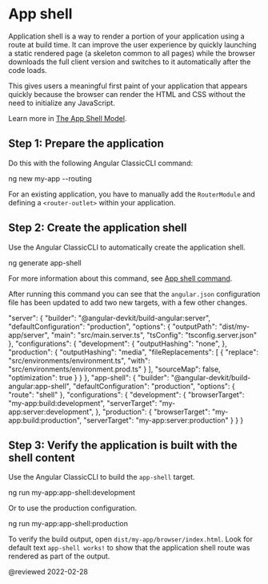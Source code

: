 # App shell

Application shell is a way to render a portion of your application using a route at build time.
It can improve the user experience by quickly launching a static rendered page \(a skeleton common to all pages\) while the browser downloads the full client version and switches to it automatically after the code loads.

This gives users a meaningful first paint of your application that appears quickly because the browser can render the HTML and CSS without the need to initialize any JavaScript.

Learn more in [The App Shell Model](https://developers.google.com/web/fundamentals/architecture/app-shell).

## Step 1: Prepare the application

Do this with the following Angular ClassicCLI command:

<code-example format="shell" language="shell">

ng new my-app --routing

</code-example>

For an existing application, you have to manually add the `RouterModule` and defining a `<router-outlet>` within your application.

## Step 2: Create the application shell

Use the Angular ClassicCLI to automatically create the application shell.

<code-example format="shell" language="shell">

ng generate app-shell

</code-example>

For more information about this command, see [App shell command](cli/generate#app-shell-command).

After running this command you can see that the `angular.json` configuration file has been updated to add two new targets, with a few other changes.

<code-example language="json">

"server": {
  "builder": "&commat;angular-devkit/build-angular:server",
  "defaultConfiguration": "production",
  "options": {
    "outputPath": "dist/my-app/server",
    "main": "src/main.server.ts",
    "tsConfig": "tsconfig.server.json"
  },
  "configurations": {
    "development": {
      "outputHashing": "none",
    },
    "production": {
      "outputHashing": "media",
      "fileReplacements": [
        {
          "replace": "src/environments/environment.ts",
          "with": "src/environments/environment.prod.ts"
        }
      ],
      "sourceMap": false,
      "optimization": true
    }
  }
},
"app-shell": {
  "builder": "&commat;angular-devkit/build-angular:app-shell",
  "defaultConfiguration": "production",
  "options": {
    "route": "shell"
  },
  "configurations": {
    "development": {
      "browserTarget": "my-app:build:development",
      "serverTarget": "my-app:server:development",
    },
    "production": {
      "browserTarget": "my-app:build:production",
      "serverTarget": "my-app:server:production"
    }
  }
}

</code-example>

## Step 3: Verify the application is built with the shell content

Use the Angular ClassicCLI to build the `app-shell` target.

<code-example format="shell" language="shell">

ng run my-app:app-shell:development

</code-example>

Or to use the production configuration.

<code-example format="shell" language="shell">

ng run my-app:app-shell:production

</code-example>

To verify the build output, open <code class="no-auto-link">dist/my-app/browser/index.html</code>.
Look for default text `app-shell works!` to show that the application shell route was rendered as part of the output.

<!-- links -->

<!-- external links -->

<!-- end links -->

@reviewed 2022-02-28
